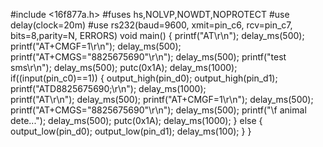 #include <16f877a.h> 
#fuses hs,NOLVP,NOWDT,NOPROTECT 
#use delay(clock=20m) 
#use rs232(baud=9600, xmit=pin_c6, rcv=pin_c7, bits=8,parity=N, ERRORS)
void main() 
{ 
printf("AT\r\n");
delay_ms(500); 
printf("AT+CMGF=1\r\n");
delay_ms(500); 
printf("AT+CMGS=\"8825675690\"\r\n"); 
delay_ms(500);
printf("test sms\r\n");
delay_ms(500);
 putc(0x1A);
 delay_ms(1000);
 if((input(pin_c0)==1))
{
output_high(pin_d0);
output_high(pin_d1);
printf("ATD8825675690;\r\n");
delay_ms(1000);  
printf("AT\r\n");
delay_ms(500); 
printf("AT+CMGF=1\r\n");
delay_ms(500); 
printf("AT+CMGS=\"8825675690\"\r\n"); 
delay_ms(500);
printf("\f animal dete...");
delay_ms(500);
 putc(0x1A);
 delay_ms(1000);
}
else
{
output_low(pin_d0);
output_low(pin_d1);
 delay_ms(100);
}
}
